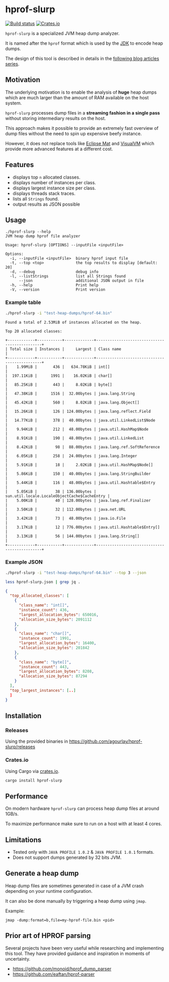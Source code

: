 # hprof-slurp

[![Build status](https://github.com/agourlay/hprof-slurp/actions/workflows/ci.yml/badge.svg)](https://github.com/agourlay/hprof-slurp/actions/workflows/ci.yml)
[![Crates.io](https://img.shields.io/crates/v/hprof-slurp.svg)](https://crates.io/crates/hprof-slurp)

`hprof-slurp` is a specialized JVM heap dump analyzer.

It is named after the `hprof` format which is used by the [JDK](https://hg.openjdk.java.net/jdk/jdk/file/ee1d592a9f53/src/hotspot/share/services/heapDumper.cpp#l62) to encode heap dumps.

The design of this tool is described in details in the [following blog articles series](https://agourlay.github.io/tags/hprof-slurp/).

## Motivation

The underlying motivation is to enable the analysis of **huge** heap dumps which are much larger than the amount of RAM available on the host system.

`hprof-slurp` processes dump files in a **streaming fashion in a single pass** without storing intermediary results on the host.

This approach makes it possible to provide an extremely fast overview of dump files without the need to spin up expensive beefy instance.

However, it does not replace tools like [Eclipse Mat](https://www.eclipse.org/mat/) and [VisualVM](https://visualvm.github.io/) which provide more advanced features at a different cost.

## Features

- displays top `n` allocated classes.
- displays number of instances per class.
- displays largest instance size per class.
- displays threads stack traces.
- lists all `Strings` found.
- output results as JSON possible

## Usage

```
./hprof-slurp --help
JVM heap dump hprof file analyzer

Usage: hprof-slurp [OPTIONS] --inputFile <inputFile>

Options:
  -i, --inputFile <inputFile>  binary hprof input file
  -t, --top <top>              the top results to display [default: 20]
  -d, --debug                  debug info
  -l, --listStrings            list all Strings found
      --json                   additional JSON output in file
  -h, --help                   Print help
  -V, --version                Print version
```

### Example table

```bash
./hprof-slurp -i "test-heap-dumps/hprof-64.bin"
```

```
Found a total of 2.53MiB of instances allocated on the heap.

Top 20 allocated classes:

+------------+-----------+-------------+----------------------------------------------+
| Total size | Instances |     Largest | Class name                                   |
+------------+-----------+-------------+----------------------------------------------+
|    1.99MiB |       436 |   634.78KiB | int[]                                        |
|  197.11KiB |      1991 |    16.02KiB | char[]                                       |
|   85.25KiB |       443 |     8.02KiB | byte[]                                       |
|   47.38KiB |      1516 |  32.00bytes | java.lang.String                             |
|   45.42KiB |       560 |     8.02KiB | java.lang.Object[]                           |
|   15.26KiB |       126 | 124.00bytes | java.lang.reflect.Field                      |
|   14.77KiB |       378 |  40.00bytes | java.util.LinkedList$Node                    |
|    9.94KiB |       212 |  48.00bytes | java.util.HashMap$Node                       |
|    8.91KiB |       190 |  48.00bytes | java.util.LinkedList                         |
|    8.42KiB |        98 |  88.00bytes | java.lang.ref.SoftReference                  |
|    6.05KiB |       258 |  24.00bytes | java.lang.Integer                            |
|    5.91KiB |        18 |     2.02KiB | java.util.HashMap$Node[]                     |
|    5.86KiB |       150 |  40.00bytes | java.lang.StringBuilder                      |
|    5.44KiB |       116 |  48.00bytes | java.util.Hashtable$Entry                    |
|    5.05KiB |        38 | 136.00bytes | sun.util.locale.LocaleObjectCache$CacheEntry |
|    5.00KiB |        40 | 128.00bytes | java.lang.ref.Finalizer                      |
|    3.50KiB |        32 | 112.00bytes | java.net.URL                                 |
|    3.42KiB |        73 |  48.00bytes | java.io.File                                 |
|    3.17KiB |        12 | 776.00bytes | java.util.Hashtable$Entry[]                  |
|    3.13KiB |        56 | 144.00bytes | java.lang.String[]                           |
+------------+-----------+-------------+----------------------------------------------+
```

### Example JSON

```bash
./hprof-slurp -i "test-heap-dumps/hprof-64.bin" --top 3 --json
```

```bash
less hprof-slurp.json | grep jq .
```

```JSON
{
  "top_allocated_classes": [
    {
      "class_name": "int[]",
      "instance_count": 436,
      "largest_allocation_bytes": 650016,
      "allocation_size_bytes": 2091112
    },
    {
      "class_name": "char[]",
      "instance_count": 1991,
      "largest_allocation_bytes": 16400,
      "allocation_size_bytes": 201842
    },
    {
      "class_name": "byte[]",
      "instance_count": 443,
      "largest_allocation_bytes": 8208,
      "allocation_size_bytes": 87294
    }
  ],
  "top_largest_instances": [..]
  ]
}
```

## Installation

### Releases

Using the provided binaries in https://github.com/agourlay/hprof-slurp/releases

### Crates.io

Using Cargo via [crates.io](https://crates.io/crates/hprof-slurp).

```bash
cargo install hprof-slurp
```

## Performance

On modern hardware `hprof-slurp` can process heap dump files at around 1GB/s.

To maximize performance make sure to run on a host with at least 4 cores.

## Limitations

- Tested only with `JAVA PROFILE 1.0.2` & `JAVA PROFILE 1.0.1` formats.
- Does not support dumps generated by 32 bits JVM.

## Generate a heap dump

Heap dump files are sometimes generated in case of a JVM crash depending on your runtime configuration.

It can also be done manually by triggering a heap dump using `jmap`.

Example:

`jmap -dump:format=b,file=my-hprof-file.bin <pid>`

## Prior art of HPROF parsing

Several projects have been very useful while researching and implementing this tool.
They have provided guidance and inspiration in moments of uncertainty.

- https://github.com/monoid/hprof_dump_parser
- https://github.com/eaftan/hprof-parser

